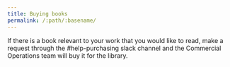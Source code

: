 ```yaml
---
title: Buying books 
permalink: /:path/:basename/
---
```


If there is a book relevant to your work that you would like to read, make a request through the #help-purchasing slack channel and the Commercial Operations team will buy it for the library.
